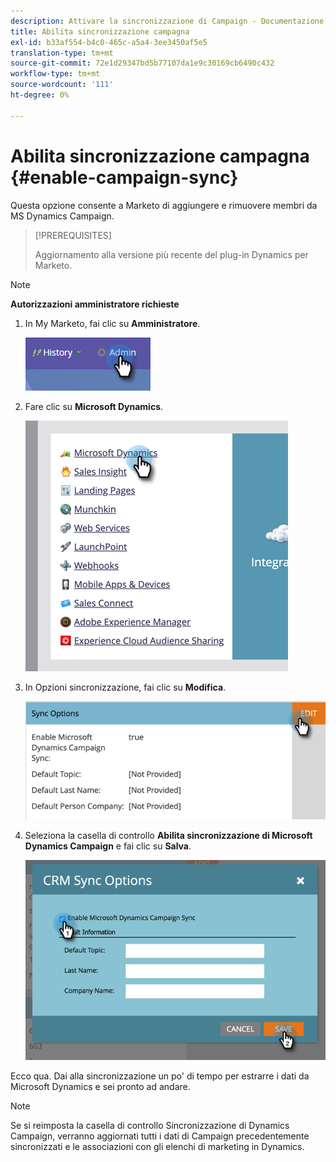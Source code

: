 ```yaml
---
description: Attivare la sincronizzazione di Campaign - Documentazione di Marketo - Documentazione del prodotto
title: Abilita sincronizzazione campagna
exl-id: b33af554-b4c0-465c-a5a4-3ee3450af5e5
translation-type: tm+mt
source-git-commit: 72e1d29347bd5b77107da1e9c30169cb6490c432
workflow-type: tm+mt
source-wordcount: '111'
ht-degree: 0%

---
```


# Abilita sincronizzazione campagna {#enable-campaign-sync}

Questa opzione consente a Marketo di aggiungere e rimuovere membri da MS Dynamics Campaign.

>[!PREREQUISITES]
>
>Aggiornamento alla versione più recente del plug-in Dynamics per Marketo.

>[!NOTE]
>
>**Autorizzazioni amministratore richieste**

1. In My Marketo, fai clic su **Amministratore**.

   ![](assets/enable-campaign-sync-1.png)

1. Fare clic su **Microsoft Dynamics**.

   ![](assets/enable-campaign-sync-2.png)

1. In Opzioni sincronizzazione, fai clic su **Modifica**.

   ![](assets/enable-campaign-sync-3.png)

1. Seleziona la casella di controllo **Abilita sincronizzazione di Microsoft Dynamics Campaign** e fai clic su **Salva**.

   ![](assets/enable-campaign-sync-4.png)

Ecco qua. Dai alla sincronizzazione un po&#39; di tempo per estrarre i dati da Microsoft Dynamics e sei pronto ad andare.

>[!NOTE]
>
>Se si reimposta la casella di controllo Sincronizzazione di Dynamics Campaign, verranno aggiornati tutti i dati di Campaign precedentemente sincronizzati e le associazioni con gli elenchi di marketing in Dynamics.
